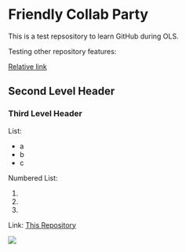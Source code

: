 # Friendly Collab Party

This is a test repsository to learn GitHub during OLS. 

Testing other repository features: 

[Relative link](#Second-level-header)

## Second Level Header

### Third Level Header

List:
* a
* b
* c

Numbered List: 

1. 
1.
1.

Link:
[This Repository](https://github.com/GeorgiaHCA/friendly-collab-party/edit/master/README.md)

![](https://i.imgur.com/KdrtTIE.png)
